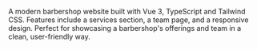 A modern barbershop website built with Vue 3, TypeScript and Tailwind CSS. Features include a services section, a team page, and a responsive design. Perfect for showcasing a barbershop's offerings and team in a clean, user-friendly way.
